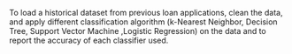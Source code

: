 To load a historical dataset from previous loan applications, clean the data, and apply different classification algorithm (k-Nearest Neighbor, Decision Tree, Support Vector Machine ,Logistic Regression) on the data and to report the accuracy of each classifier used.
